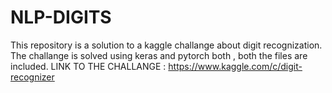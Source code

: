 # NLP-DIGITS
This repository is a solution to a kaggle challange about digit recognization. The challange is solved using keras and pytorch both , both the files are included.
LINK TO THE CHALLANGE : https://www.kaggle.com/c/digit-recognizer

